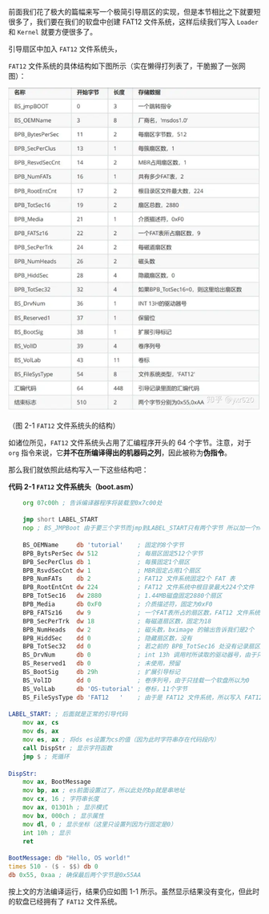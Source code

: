 前面我们花了极大的篇幅来写一个极简引导扇区的实现，但是本节相比之下就要短很多了，我们要在我们的软盘中创建 FAT12 文件系统，这样后续我们写入 `Loader` 和 `Kernel` 就要方便很多了。

引导扇区中加入 `FAT12` 文件系统头，

`FAT12` 文件系统的具体结构如下图所示（实在懒得打列表了，干脆搬了一张网图）：

![](images/fat12.webp)

（图 2-1 `FAT12` 文件系统头的结构）

如诸位所见，`FAT12` 文件系统头占用了汇编程序开头的 64 个字节。注意，对于 `org` 指令来说，它**并不在所编译得出的机器码之列**，因此被称为**伪指令**。

那么我们就依照此结构写入一下这些结构吧：

**代码 2-1 `FAT12` 文件系统头（boot.asm）**
```asm
    org 07c00h ; 告诉编译器程序将装载至0x7c00处

    jmp short LABEL_START
    nop ; BS_JMPBoot 由于要三个字节而jmp到LABEL_START只有两个字节 所以加一个nop

    BS_OEMName     db 'tutorial'    ; 固定的8个字节
    BPB_BytsPerSec dw 512           ; 每扇区固定512个字节
    BPB_SecPerClus db 1             ; 每簇固定1个扇区
    BPB_RsvdSecCnt dw 1             ; MBR固定占用1个扇区
    BPB_NumFATs    db 2             ; FAT12 文件系统固定2个 FAT 表
    BPB_RootEntCnt dw 224           ; FAT12 文件系统中根目录最大224个文件
    BPB_TotSec16   dw 2880          ; 1.44MB磁盘固定2880个扇区
    BPB_Media      db 0xF0          ; 介质描述符，固定为0xF0
    BPB_FATSz16    dw 9             ; 一个FAT表所占的扇区数，FAT12 文件系统固定为9个扇区
    BPB_SecPerTrk  dw 18            ; 每磁道扇区数，固定为18
    BPB_NumHeads   dw 2             ; 磁头数，bximage 的输出告诉我们是2个
    BPB_HiddSec    dd 0             ; 隐藏扇区数，没有
    BPB_TotSec32   dd 0             ; 若之前的 BPB_TotSec16 处没有记录扇区数，则由此记录，如果记录了，这里直接置0即可
    BS_DrvNum      db 0             ; int 13h 调用时所读取的驱动器号，由于只挂在一个软盘所以是0 
    BS_Reserved1   db 0             ; 未使用，预留
    BS_BootSig     db 29h           ; 扩展引导标记
    BS_VolID       dd 0             ; 卷序列号，由于只挂载一个软盘所以为0
    BS_VolLab      db 'OS-tutorial' ; 卷标，11个字节
    BS_FileSysType db 'FAT12   '    ; 由于是 FAT12 文件系统，所以写入 FAT12 后补齐8个字节

LABEL_START: ; 后面就是正常的引导代码
    mov ax, cs
    mov ds, ax
    mov es, ax ; 将ds es设置为cs的值（因为此时字符串存在代码段内）
    call DispStr ; 显示字符函数
    jmp $ ; 死循环

DispStr:
    mov ax, BootMessage
    mov bp, ax ; es前面设置过了，所以此处的bp就是串地址
    mov cx, 16 ; 字符串长度
    mov ax, 01301h ; 显示模式
    mov bx, 000ch ; 显示属性
    mov dl, 0 ; 显示坐标（这里只设置列因为行固定是0）
    int 10h ; 显示
    ret

BootMessage: db "Hello, OS world!"
times 510 - ($ - $$) db 0
db 0x55, 0xaa ; 确保最后两个字节是0x55AA
```

按上文的方法编译运行，结果仍应如图 1-1 所示。虽然显示结果没有变化，但此时的软盘已经拥有了 `FAT12` 文件系统。